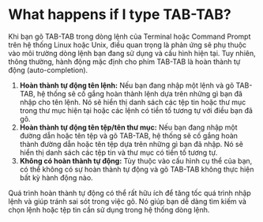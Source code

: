 # What happens if I type TAB-TAB?

Khi bạn gõ TAB-TAB trong dòng lệnh của Terminal hoặc Command Prompt trên hệ thống Linux hoặc Unix, điều quan trọng là phản ứng sẽ phụ thuộc vào môi trường dòng lệnh bạn đang sử dụng và cấu hình hiện tại. Tuy nhiên, thông thường, hành động mặc định cho phím TAB-TAB là hoàn thành tự động (auto-completion).

1. **Hoàn thành tự động tên lệnh:** Nếu bạn đang nhập một lệnh và gõ TAB-TAB, hệ thống sẽ cố gắng hoàn thành lệnh dựa trên những gì bạn đã nhập cho tên lệnh. Nó sẽ hiển thị danh sách các tệp tin hoặc thư mục trong thư mục hiện tại hoặc các lệnh có tiền tố tương tự với điều bạn đã gõ.
2. **Hoàn thành tự động tên tệp/tên thư mục:** Nếu bạn đang nhập một đường dẫn hoặc tên tệp và gõ TAB-TAB, hệ thống sẽ cố gắng hoàn thành đường dẫn hoặc tên tệp dựa trên những gì bạn đã nhập. Nó sẽ hiển thị danh sách các tệp tin và thư mục có tiền tố tương tự.
3. **Không có hoàn thành tự động:** Tùy thuộc vào cấu hình cụ thể của bạn, có thể không có sự hoàn thành tự động và gõ TAB-TAB không thực hiện bất kỳ hành động nào.

Quá trình hoàn thành tự động có thể rất hữu ích để tăng tốc quá trình nhập lệnh và giúp tránh sai sót trong việc gõ. Nó giúp bạn dễ dàng tìm kiếm và chọn lệnh hoặc tệp tin cần sử dụng trong hệ thống dòng lệnh.